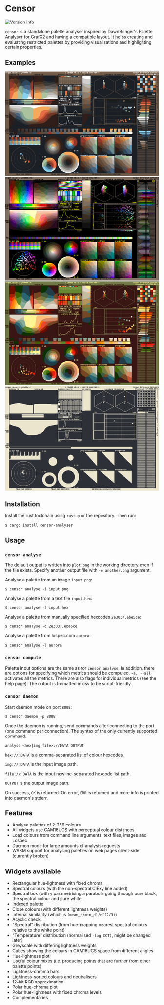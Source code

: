 # Censor
[![Version info](https://img.shields.io/crates/v/censor-analyser.svg)](https://crates.io/crates/censor-analyser)

`censor` is a standalone palette analyser inspired by DawnBringer's Palette Analyser for GrafX2 and having a compatible layout.
It helps creating and evaluating restricted palettes by providing visualisations and highlighting certain properties.

## Examples
![Aerugo](./examples/aerugo.png)
![Aurora](./examples/aurora.png)
![Cheese palette](./examples/cheese-palette.png)
![Obra Dinn](./examples/obra-dinn-ibm-8503.png)

## Installation
Install the rust toolchain using `rustup` or the repository. Then run:
```
$ cargo install censor-analyser
```

## Usage
### `censor analyse`
The default output is written into `plot.png`
in the working directory even if the file exists.
Specify another output file with `-o another.png` argument.

Analyse a palette from an image `input.png`:
```
$ censor analyse -i input.png
```
Analyse a palette from a text file `input.hex`:
```
$ censor analyse -f input.hex
```
Analyse a palette from manually specified hexcodes `2e3037,ebe5ce`:
```
$ censor analyse -c 2e3037,ebe5ce
```
Analyse a palette from lospec.com `aurora`:
```
$ censor analyse -l aurora
```
### `censor compute`
Palette input options are the same as for `censor analyse`.
In addition, there are options for specifying which metrics should be
computed.
`-a, --all` activates all the metrics.
There are also flags for individual metrics (see the help page).
The output is formatted in csv to be script-friendly.
### `censor daemon`
Start daemon mode on port `8008`:
```
$ censor daemon -p 8008
```
Once the daemon is running, send commands
after connecting to the port (one command per connection).
The syntax of the only currently supported command:
```
analyse <hex|img|file>://DATA OUTPUT
```
`hex://`: `DATA` is a comma-separated list of colour hexcodes.

`img://`: `DATA` is the input image path.

`file://`: `DATA` is the input newline-separated hexcode list path.

`OUTPUT` is the output image path.

On success, `OK` is returned. On error, `ERR` is returned and
more info is printed into daemon's stderr.

## Features
- Analyse palettes of 2-256 colours
- All widgets use CAM16UCS with perceptual colour distances
- Load colours from command line arguments, text files, images and Lospec
- Daemon mode for large amounts of analysis requests
- WASM support for analysing palettes on web pages client-side (currently broken)

## Widgets available
- Rectangular hue-lightness with fixed chroma
- Spectral colours (with the non-spectral CIExy line added)
- Spectral box (with `y` parametrising a parabola going through pure black, the spectral colour and pure white)
- Indexed palette
- Close colours (with different lightness weights)
- Internal similarity (which is `(mean_d/min_d)/n^(2/3)`)
- Acyclic check
- "Spectral" distribution (from hue-mapping nearest spectral colours relative to the white point)
- "Temperature" distribution (normalised `-log(CCT)`, might be changed later)
- Greyscale with differing lightness weights
- Cubes showing the colours in CAM16UCS space from different angles
- Hue-lightness plot
- Useful colour mixes (i.e. producing points that are further from other palette points)
- Lightness-chroma bars
- Lightness-sorted colours and neutralisers
- 12-bit RGB approximation
- Polar hue-chroma plot
- Polar hue-lightness with fixed chroma levels
- Complementaries
